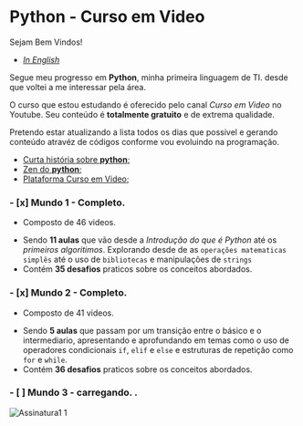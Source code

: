 # Python  - Curso em Video

Sejam Bem Vindos!

* [*In English*](https://github.com/duartecgustavo/Python-Progress/blob/master/README-EN.md)

Segue meu progresso em **Python**, minha primeira linguagem de TI. desde que voltei a me interessar pela área.

O curso que estou estudando é oferecido pelo canal *Curso em Video* no Youtube. Seu conteúdo é **totalmente gratuito** e de extrema qualidade.

Pretendo estar atualizando a lista todos os dias que possivel e gerando conteúdo atravéz de códigos conforme vou evoluindo na programação.

* [Curta história sobre **python**;](https://github.com/duartecgustavo/Python-Progress/blob/master/short-history-python.md)
* [Zen do **python**;](https://github.com/duartecgustavo/Python-Progress/blob/master/zen-of-python.md)
* [Plataforma Curso em Video;](https://www.cursoemvideo.com/)

### - [x] Mundo 1 - Completo.
   * Composto de 46 videos.
   - Sendo **11 aulas** que vão desde a *Introdução do que é Python* até os *primeiros algoritimos*. Explorando desde de as `operações matematicas simplês` até o uso de
   `bibliotecas` e manipulações de `strings`
   - Contém **35 desafios** praticos sobre os conceitos abordados.
   
### - [x] Mundo 2 - Completo.
   *  Composto de 41 videos.
   - Sendo **5 aulas** que passam por um transição entre o básico e o intermediario, apresentando e aprofundando em temas como o uso de
   operadores condicionais `if`, `elif` e `else` e estruturas de repetição como `for` e `while`.
   - Contém **36 desafios** praticos sobre os conceitos abordados.

### - [ ] Mundo 3 - carregando. . 

![Assinatura1 1](https://user-images.githubusercontent.com/65131471/84540714-5a820e00-accc-11ea-9ad4-57ef348ead4b.jpg)
